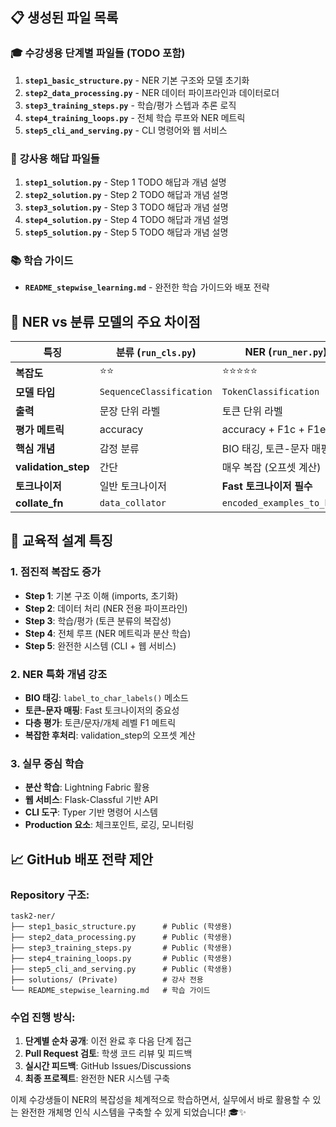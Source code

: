 ## 📋 생성된 파일 목록

### 🎓 **수강생용 단계별 파일들** (TODO 포함)
1. **`step1_basic_structure.py`** - NER 기본 구조와 모델 초기화
2. **`step2_data_processing.py`** - NER 데이터 파이프라인과 데이터로더
3. **`step3_training_steps.py`** - 학습/평가 스텝과 추론 로직
4. **`step4_training_loops.py`** - 전체 학습 루프와 NER 메트릭
5. **`step5_cli_and_serving.py`** - CLI 명령어와 웹 서비스

### 🔑 **강사용 해답 파일들**
1. **`step1_solution.py`** - Step 1 TODO 해답과 개념 설명
2. **`step2_solution.py`** - Step 2 TODO 해답과 개념 설명
3. **`step3_solution.py`** - Step 3 TODO 해답과 개념 설명
4. **`step4_solution.py`** - Step 4 TODO 해답과 개념 설명
5. **`step5_solution.py`** - Step 5 TODO 해답과 개념 설명

### 📚 **학습 가이드**
- **`README_stepwise_learning.md`** - 완전한 학습 가이드와 배포 전략

## 🚀 **NER vs 분류 모델의 주요 차이점**

| 특징 | 분류 (`run_cls.py`) | NER (`run_ner.py`) |
|------|-------------------|-------------------|
| **복잡도** | ⭐⭐ | ⭐⭐⭐⭐⭐ |
| **모델 타입** | `SequenceClassification` | `TokenClassification` |
| **출력** | 문장 단위 라벨 | 토큰 단위 라벨 |
| **평가 메트릭** | accuracy | accuracy + F1c + F1e |
| **핵심 개념** | 감정 분류 | BIO 태깅, 토큰-문자 매핑 |
| **validation_step** | 간단 | 매우 복잡 (오프셋 계산) |
| **토크나이저** | 일반 토크나이저 | **Fast 토크나이저 필수** |
| **collate_fn** | `data_collator` | `encoded_examples_to_batch` |

## 🎯 **교육적 설계 특징**

### **1. 점진적 복잡도 증가**
- **Step 1**: 기본 구조 이해 (imports, 초기화)
- **Step 2**: 데이터 처리 (NER 전용 파이프라인)
- **Step 3**: 학습/평가 (토큰 분류의 복잡성)
- **Step 4**: 전체 루프 (NER 메트릭과 분산 학습)
- **Step 5**: 완전한 시스템 (CLI + 웹 서비스)

### **2. NER 특화 개념 강조**
- **BIO 태깅**: `label_to_char_labels()` 메소드
- **토큰-문자 매핑**: Fast 토크나이저의 중요성
- **다층 평가**: 토큰/문자/개체 레벨 F1 메트릭
- **복잡한 후처리**: validation_step의 오프셋 계산

### **3. 실무 중심 학습**
- **분산 학습**: Lightning Fabric 활용
- **웹 서비스**: Flask-Classful 기반 API
- **CLI 도구**: Typer 기반 명령어 시스템
- **Production 요소**: 체크포인트, 로깅, 모니터링

## 📈 **GitHub 배포 전략 제안**

### **Repository 구조**:
```
task2-ner/
├── step1_basic_structure.py      # Public (학생용)
├── step2_data_processing.py      # Public (학생용)  
├── step3_training_steps.py       # Public (학생용)
├── step4_training_loops.py       # Public (학생용)
├── step5_cli_and_serving.py      # Public (학생용)
├── solutions/ (Private)          # 강사 전용
└── README_stepwise_learning.md   # 학습 가이드
```

### **수업 진행 방식**:
1. **단계별 순차 공개**: 이전 완료 후 다음 단계 접근
2. **Pull Request 검토**: 학생 코드 리뷰 및 피드백  
3. **실시간 피드백**: GitHub Issues/Discussions
4. **최종 프로젝트**: 완전한 NER 시스템 구축

이제 수강생들이 NER의 복잡성을 체계적으로 학습하면서, 실무에서 바로 활용할 수 있는 완전한 개체명 인식 시스템을 구축할 수 있게 되었습니다! 🎓✨